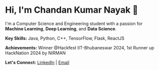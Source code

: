 
# Hi, I'm Chandan Kumar Nayak 👋

I'm a Computer Science and Engineering student with a passion for **Machine Learning**, **Deep Learning**, and **Data Science**.

**Key Skills:** Java, Python, C++, TensorFlow, Flask, ReactJS

**Achievements:** Winner @Hackfest IIT-Bhubaneswar 2024, 1st Runner up HackNation 2024 by NIRMAN


**Let's Connect:** [LinkedIn](https://www.linkedin.com/in/chandan-kumar-nayak-503485232/) | [Email](mailto:kumarr.chandannn@gmail.com)

